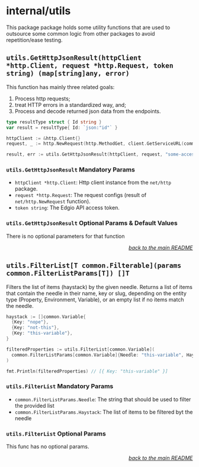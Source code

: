 # internal/utils

This package package holds some utility functions that are used to outsource some common logic from other packages to avoid repetition/ease testing.

## `utils.GetHttpJsonResult(httpClient *http.Client, request *http.Request, token string) (map[string]any, error)`

This function has mainly three related goals:

1. Process http requests;
2. treat HTTP errors in a standardized way, and;
3. Process and decode returned json data from the endpoints.

```go
type resultType struct { Id string }
var result = resultType{ Id: `json:"id"` }

httpClient := &http.Client{}
request, _ := http.NewRequest(http.MethodGet, client.GetServiceURL(common.URLParams{ Path: "some-org-id" }), nil)

result, err := utils.GetHttpJsonResult(httpClient, request, "some-access-token")
```

### `utils.GetHttpJsonResult` Mandatory Params

- `httpClient *http.Client`: Http client instance from the `net/http` package.
- `request *http.Request`: The request configs (result of `net/http.NewRequest` function).
- `token string`: The Edgio API access token.

### `utils.GetHttpJsonResult` Optional Params & Default Values

There is no optional parameters for that function

<p align="right"><em><a href="../../#utils">back to the main README</a></em></p>

## `utils.FilterList[T common.Filterable](params common.FilterListParams[T]) []T`

Filters the list of items (haystack) by the given needle. Returns a list of items that contain the needle in their name, key or slug, depending on the entity type (Property, Environment, Variable), or an empty list if no items match the needle.

```go
haystack := []common.Variable{
  {Key: "nope"},
  {Key: "not-this"},
  {Key: "this-variable"},
}

filteredProperties := utils.FilterList[common.Variable](
  common.FilterListParams[common.Variable]{Needle: "this-variable", Haystack: haystack},
)

fmt.Println(filteredProperties) // [{ Key: "this-variable" }]
```

### `utils.FilterList` Mandatory Params

- `common.FilterListParams.Needle`: The string that should be used to filter the provided list
- `common.FilterListParams.Haystack`:  The list of items to be filtered byt the needle

### `utils.FilterList` Optional Params

This func has no optional params.

<p align="right"><em><a href="../../#utils">back to the main README</a></em></p>
